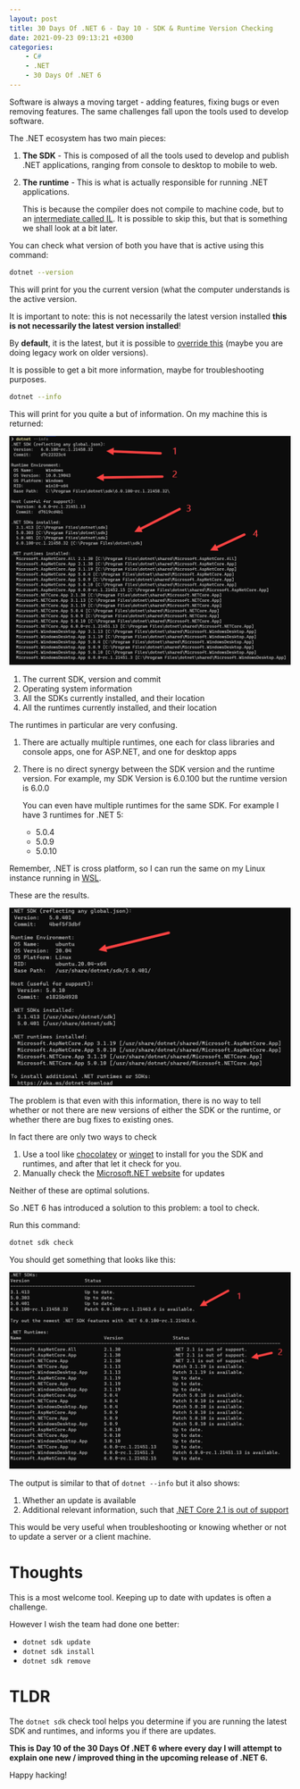 ```yaml
---
layout: post
title: 30 Days Of .NET 6 - Day 10 - SDK & Runtime Version Checking
date: 2021-09-23 09:13:21 +0300
categories:
    - C#
    - .NET
    - 30 Days Of .NET 6
---
```

Software is always a moving target - adding features, fixing bugs or even removing features. The same challenges fall upon the tools used to develop software.

The .NET ecosystem has two main pieces:

1. **The SDK** - This is composed of all the tools used to develop and publish .NET applications, ranging from console to desktop to mobile to web.
2. **The runtime** - This is what is actually responsible for running .NET applications. 
    
    This is because the compiler does not compile to machine code, but to an [intermediate called IL](https://en.wikipedia.org/wiki/Common_Intermediate_Language). It is possible to skip this, but that is something we shall look at a bit later.
    
    
You can check what version of both you have that is active using this command:

```bash
dotnet --version
```

This will print for you the current version (what the computer understands is the active version.

It is important to note: this is not necessarily the latest version installed **this is not necessarily the latest version installed**! 

By **default**, it is the latest, but it is possible to [override this](https://docs.microsoft.com/en-us/dotnet/core/tools/global-json?tabs=netcore3x) (maybe you are doing legacy work on older versions).

It is possible to get a bit more information, maybe for troubleshooting purposes.

```bash
dotnet --info
```

This will print for you quite a but of information. On my machine this is returned:

![](../images/2021/09/DotnetInfo2.png)

1. The current SDK, version and commit
2. Operating system information
3. All the SDKs currently installed, and their location
4. All the runtimes currently installed, and their location

The runtimes in particular are very confusing.
1. There are actually multiple runtimes, one each for class libraries and console apps, one for ASP.NET, and one for desktop apps
2. There is no direct synergy between the SDK version and the runtime version.
    For example, my SDK Version is 6.0.100 but the runtime version is 6.0.0
    
    You can even have multiple runtimes for the same SDK. For example I have 3 runtimes for .NET 5:
        
   * 5.0.4
   * 5.0.9
   * 5.0.10

Remember, .NET is cross platform, so I can run the same on my Linux instance running in [WSL](https://docs.microsoft.com/en-us/windows/wsl/install).

These are the results.

![](../images/2021/09/DonetInfoLinux.png)

The problem is that even with this information, there is no way to tell whether or not there are new versions of either the SDK or the runtime, or whether there are bug fixes to existing ones.

In fact there are only two ways to check
1. Use a tool like [chocolatey](https://chocolatey.org/) or [winget](https://docs.microsoft.com/en-us/windows/package-manager/winget/) to install for you the SDK and runtimes, and after that let it check for you.
2. Manually check the [Microsoft.NET website](https://dotnet.microsoft.com/) for updates

Neither of these are optimal solutions.

So .NET 6 has introduced a solution to this problem: a tool to check.

Run this command:

```bash
dotnet sdk check
```

You should get something that looks like this:

![](../images/2021/09/SDKCheck.png)

The output is similar to that of `dotnet --info` but it also shows:
1. Whether an update is available
2. Additional relevant information, such that [.NET Core 2.1 is out of support](https://dotnet.microsoft.com/platform/support/policy/dotnet-core)

This would be very useful when troubleshooting or knowing whether or not to update a server or a client machine.

# Thoughts

This is a most welcome tool. Keeping up to date with updates is often a challenge.

However I wish the team had done one better:

* `dotnet sdk update`
* `dotnet sdk install`
* `dotnet sdk remove`

# TLDR

The `dotnet sdk` check tool helps you determine if you are running the latest SDK and runtimes, and informs you if there are updates.

**This is Day 10 of the 30 Days Of .NET 6 where every day I will attempt to explain one new / improved thing in the upcoming release of .NET 6.**

Happy hacking!

